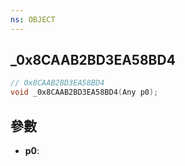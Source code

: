 ```yaml
---
ns: OBJECT
---
```

## _0x8CAAB2BD3EA58BD4

```c
// 0x8CAAB2BD3EA58BD4
void _0x8CAAB2BD3EA58BD4(Any p0);
```


## 參數
* **p0**: 


